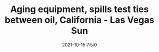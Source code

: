 ---
"title": "Aging equipment, spills test ties between oil, California - Las Vegas Sun"
"date": "2021-10-15 7:5:0"
"feed_name": "GOOGLENEWSDRILLING"
"feed_website": "https://news.google.com/search?q=drilling%2Bincident&hl=en-US&gl=US&ceid=US:en"
"feed_rss": "https://news.google.com/rss/search?q=drilling%2Bincident&hl=en-US&gl=US&ceid=US:en"
"link": "https://lasvegassun.com/news/2021/oct/15/aging-equipment-spills-test-ties-between-oil-calif/"
"source": "{'href': 'https://lasvegassun.com', 'title': 'Las Vegas Sun'}"
"file": "_posts/2021-1-1-c5dfccc46e53afa82f28bde848a3f870cc17926b.md"
"accident": "1"
"drilling": "1"
"dead": "0"
"injured": "0"
"arrested": "0"
"place": "unknown place"
"where": "unknown site"
"causes": "unknown"
"place_uri": "unknown place"
---